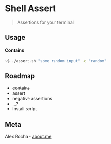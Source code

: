 # Shell Assert
> Assertions for your terminal

## Usage

#### Contains

```bash
~$ ./assert.sh "some random input" -c "random"
```

## Roadmap

  - ~~contains~~
  - assert
  - negative assertions
  - ...?
  - install script

## Meta

Alex Rocha - [about.me](http://about.me/alex.rochas)
